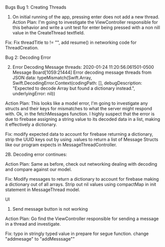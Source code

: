 Bugs
Bug 1: Creating Threads
1. On initial running of the app, pressing enter does not add a new thread. 
Action Plan: I'm going to investigate the ViewController responsible for this behavior and write a unit test for enter being pressed with a non nill value in the CreateThread textfield.   

Fix: Fix threadTitle to != "", add resume() in networking code for ThreadCreation. 


Bug 2: Decoding Error

2. Error Decoding Message threads: 2020-01-24 11:20:56.061501-0500 Message Board[1059:21444] Error decoding message threads from JSON data: typeMismatch(Swift.Array<Any>, Swift.DecodingError.Context(codingPath: [], debugDescription: "Expected to decode Array<Any> but found a dictionary instead.", underlyingError: nil))

Action Plan: This looks like a model error, I'm going to investigate any structs and their keys for mismatches to what the server might respond with.  Ok, in the fetchMessages function. I highly suspect that the error is due to firebase assigning a string value to its decoded data in a list, making it effectively a dictionary.  

Fix:  modify expected data to account for firebase returning a dictionary, strip the UUID keys out by using .values to return a list of Message Structs like our program expects in MessageThreadController.

2B. Decoding error continues: 

Action Plan: Same as before, check out networking dealing with decoding and compare against our model. 

Fix:  Modify messages to return a dictionary to account for firebase making a dictionary out of all arrays. Strip out nil values using compactMap in init statement in MessageThread model.

UI

1. Send message button is not working

Action Plan: Go find the ViewController responsible for sending  a message in a thread and investigate. 

Fix:  typo in  stringly typed value in prepare for segue function. change "addmesage" to  "addMesssage""




